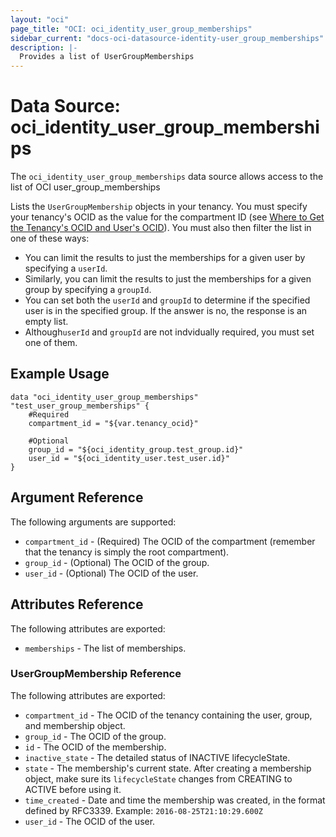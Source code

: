 ```yaml
---
layout: "oci"
page_title: "OCI: oci_identity_user_group_memberships"
sidebar_current: "docs-oci-datasource-identity-user_group_memberships"
description: |-
  Provides a list of UserGroupMemberships
---
```


# Data Source: oci_identity_user_group_memberships
The `oci_identity_user_group_memberships` data source allows access to the list of OCI user_group_memberships

Lists the `UserGroupMembership` objects in your tenancy. You must specify your tenancy's OCID
as the value for the compartment ID
(see [Where to Get the Tenancy's OCID and User's OCID](https://docs.us-phoenix-1.oraclecloud.com/Content/API/Concepts/apisigningkey.htm#five)).
You must also then filter the list in one of these ways:

- You can limit the results to just the memberships for a given user by specifying a `userId`.
- Similarly, you can limit the results to just the memberships for a given group by specifying a `groupId`.
- You can set both the `userId` and `groupId` to determine if the specified user is in the specified group.
If the answer is no, the response is an empty list.
- Although`userId` and `groupId` are not indvidually required, you must set one of them.


## Example Usage

```hcl
data "oci_identity_user_group_memberships" "test_user_group_memberships" {
	#Required
	compartment_id = "${var.tenancy_ocid}"

	#Optional
	group_id = "${oci_identity_group.test_group.id}"
	user_id = "${oci_identity_user.test_user.id}"
}
```

## Argument Reference

The following arguments are supported:

* `compartment_id` - (Required) The OCID of the compartment (remember that the tenancy is simply the root compartment). 
* `group_id` - (Optional) The OCID of the group.
* `user_id` - (Optional) The OCID of the user.


## Attributes Reference

The following attributes are exported:

* `memberships` - The list of memberships.

### UserGroupMembership Reference

The following attributes are exported:

* `compartment_id` - The OCID of the tenancy containing the user, group, and membership object.
* `group_id` - The OCID of the group.
* `id` - The OCID of the membership.
* `inactive_state` - The detailed status of INACTIVE lifecycleState.
* `state` - The membership's current state.  After creating a membership object, make sure its `lifecycleState` changes from CREATING to ACTIVE before using it. 
* `time_created` - Date and time the membership was created, in the format defined by RFC3339.  Example: `2016-08-25T21:10:29.600Z` 
* `user_id` - The OCID of the user.

